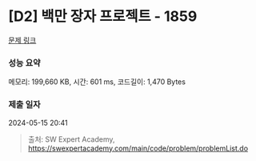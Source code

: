 # [D2] 백만 장자 프로젝트 - 1859 

[문제 링크](https://swexpertacademy.com/main/code/problem/problemDetail.do?contestProbId=AV5LrsUaDxcDFAXc) 

### 성능 요약

메모리: 199,660 KB, 시간: 601 ms, 코드길이: 1,470 Bytes

### 제출 일자

2024-05-15 20:41



> 출처: SW Expert Academy, https://swexpertacademy.com/main/code/problem/problemList.do